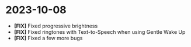 # 2023-10-08

* __[FIX]__ Fixed progressive brightness
* __[FIX]__ Fixed ringtones with Text-to-Speech when using Gentle Wake Up
* __[FIX]__ Fixed a few more bugs